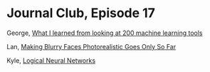 # Journal Club, Episode 17

George, [What I learned from looking at 200 machine learning tools](https://huyenchip.com/2020/06/22/mlops.html)

Lan, [Making Blurry Faces Photorealistic Goes Only So Far](https://spectrum.ieee.org/tech-talk/computing/software/making-blurry-faces-photorealistic-goes-only-so-far)

Kyle, [Logical Neural Networks](https://arxiv.org/pdf/2006.13155.pdf)
